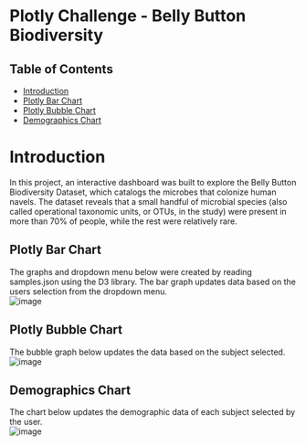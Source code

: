 # Plotly Challenge - Belly Button Biodiversity

## Table of Contents
  * [Introduction](#introduction)
  * [Plotly Bar Chart](#bar)
  * [Plotly Bubble Chart](#bubble)
  * [Demographics Chart](#demo)
    

# <a name="introduction">Introduction</a>

In this project, an interactive dashboard was built to explore the Belly Button Biodiversity Dataset, which catalogs the microbes that colonize human navels. The dataset reveals that a small handful of microbial species (also called operational taxonomic units, or OTUs, in the study) were present in more than 70% of people, while the rest were relatively rare.


## <a name="bar">Plotly Bar Chart</a>
The graphs and dropdown menu below were created by reading samples.json using the D3 library. The bar graph updates data based on the users selection from the dropdown menu.
<br>![image](https://user-images.githubusercontent.com/69221324/114094843-c7cde380-988a-11eb-805b-aca0e4c6d401.png)


## <a name="bubble">Plotly Bubble Chart</a>
The bubble graph below updates the data based on the subject selected.
<br>![image](https://user-images.githubusercontent.com/69221324/114094919-de743a80-988a-11eb-921e-9adcd5007cc9.png)


## <a name="demo">Demographics Chart</a>
The chart below updates the demographic data of each subject selected by the user.
<br>![image](https://user-images.githubusercontent.com/69221324/114094954-e6cc7580-988a-11eb-9cf3-407cfb700a14.png)
